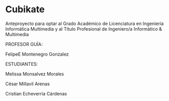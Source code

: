 # Cubikate

Anteproyecto para optar al Grado Académico de Licenciatura en Ingeniería Informática Multimedia y al Título Profesional de Ingeniero/a Informático & Multimedia


PROFESOR GUÍA: 

FelipeE Montenegro Gonzalez



ESTUDIANTES:

Melissa Monsalvez Morales

César Millavil Arenas

Cristian Echeverría Cárdenas 
